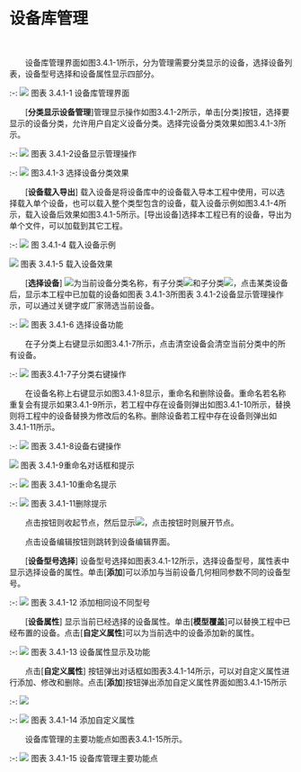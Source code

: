 

# 设备库管理
<br/>

&emsp;&emsp;设备库管理界面如图3.4.1-1所示，分为管理需要分类显示的设备，选择设备列表，设备型号选择和设备属性显示四部分。
<br/>

:-: ![](images/83.png)
图表 3.4.1-1 设备库管理界面
<br/>

&emsp;&emsp;[**分类显示设备管理**\]管理显示操作如图3.4.1-2所示，单击\[分类\]按钮，选择要显示的设备分类，允许用户自定义设备分类。选择完设备分类效果如图3.4.1-3所示。
<br/>

:-: ![](images/84.png)
图表 3.4.1-2设备显示管理操作
<br/>

:-: ![](images/85.png)
图3.4.1-3 选择设备分类效果
<br/>

&emsp;&emsp;[**设备载入导出**\] 载入设备是将设备库中的设备载入导本工程中使用，可以选择载入单个设备，也可以载入整个类型包含的设备，载入设备示例如图3.4.1-4所示，载入设备后效果如图3.4.1-5所示。\[导出设备\]选择本工程已有的设备，导出为单个文件，可以加载到其它工程。
<br/>

:-: ![](images/86.png)
图 3.4.1-4 载入设备示例
<br/>

![](images/87.png)
图表 3.4.1-5 载入设备效果
<br/>

&emsp;&emsp;[**选择设备**\] ![](images/screenshot_1620633154917.png)为当前设备分类名称，有子分类![](images/screenshot_1620633180868.png)和子分类![](images/screenshot_1620633191945.png)，点击某类设备后，显示本工程中已加载的设备如图表 3.4.1-3所图表 3.4.1-2设备显示管理操作示，可以通过关键字或厂家筛选当前设备。
<br/>

:-: ![](images/88.png)
图表 3.4.1-6 选择设备功能

&emsp;&emsp;在子分类上右键显示如图3.4.1-7所示，点击清空设备会清空当前分类中的所有设备。
<br/>

:-: ![](images/89.png)
图表3.4.1-7子分类右键操作

&emsp;&emsp;在设备名称上右键显示如图3.4.1-8显示，重命名和删除设备。重命名若名称重复会有提示如果3.4.1-9所示，若工程中存在设备则弹出如图3.4.1-10所示，替换则将工程中的设备替换为修改后的名称。删除设备若工程中存在设备则弹出如3.4.1-11所示。
<br/>

:-: ![](images/90.png)
图表 3.4.1-8设备右键操作
<br/>

![](images/91.png)
图表 3.4.1-9重命名对话框和提示
<br/>

:-: ![](images/92.png)
图表 3.4.1-10重命名提示
<br/>

:-: ![](images/93.png)
图表 3.4.1-11删除提示
<br/>

&emsp;&emsp;点击按钮则收起节点，然后显示![](images/screenshot_1620633526527.png)，点击按钮时则展开节点。

&emsp;&emsp;点击设备编辑按钮则跳转到设备编辑界面。

&emsp;&emsp;[**设备型号选择**\] 设备型号选择如图表3.4.1-12所示，选择设备型号，属性表中显示选择设备的属性。单击\[**添加**\]可以添加与当前设备几何相同参数不同的设备型号。
<br/>

:-: ![](images/94.png)
图表 3.4.1-12 添加相同设不同型号

&emsp;&emsp;[**设备属性**\] 显示当前已经选择的设备属性。单击\[**模型覆盖**\]可以替换工程中已经布置的设备。点击[**自定义属性**\]可以为当前选中的设备添加新的属性。
<br/>

:-: ![](images/95.png)
图表 3.4.1-13 设备属性显示及功能

&emsp;&emsp;点击[**自定义属性**] 按钮弹出对话框如图表3.4.1-14所示，可以对自定义属性进行添加、修改和删除。点击[**添加**]按钮弹出添加自定义属性界面如图3.4.1-15所示
<br/>

:-: ![](images/96.png)
<br/>

:-:  ![](images/97.png)
图表 3.4.1-14 添加自定义属性
<br/>

&emsp;&emsp;设备库管理的主要功能点如图表3.4.1-15所示。
<br/>

:-: ![](images/98.png)
图表 3.4.1-15 设备库管理主要功能点
<br/>

